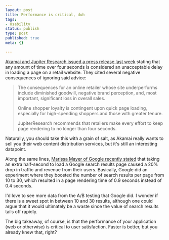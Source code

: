 ```yaml
--- 
layout: post
title: Performance is critical, duh
tags: 
- Usability
status: publish
type: post
published: true
meta: {}

---
```

<a href="http://www.akamai.com/html/about/press/releases/2006/press_110606.html">Akamai and Jupiter Research issued a press release last week</a> stating that any amount of time over four seconds is considered an unacceptable delay in loading a page on a retail website. They cited several negative consequences of ignoring said advice:
  <blockquote>The consequences for an online retailer whose site underperforms include diminished goodwill, negative brand perception, and, most important, significant loss in overall sales.

  Online shopper loyalty is contingent upon quick page loading, especially for high-spending shoppers and those with greater tenure.

  JupiterResearch recommends that retailers make every effort to keep page rendering to no longer than four seconds. </blockquote>

  Naturally, you should take this with a grain of salt, as Akamai really wants to sell you their web content distribution services, but it's still an interesting datapoint.

  Along the same lines, <a href="http://glinden.blogspot.com/2006/11/marissa-mayer-at-web-20.html">Marissa Mayer of Google recently stated</a> that taking an extra half-second to load a Google search results page caused a 20% drop in traffic and revenue from their users. Basically, Google did an experiment where they boosted the number of search results per page from 10 to 30, which resulted in a page rendering time of 0.9 seconds instead of 0.4 seconds.

  I'd love to see more data from the A/B testing that Google did. I wonder if there is a sweet spot in between 10 and 30 results, although one could argue that it would ultimately be a waste since the value of search results tails off rapidly.

  The big takeaway, of course, is that the performance of your application (web or otherwise) is critical to user satisfaction. Faster is better, but you already knew that, right?

